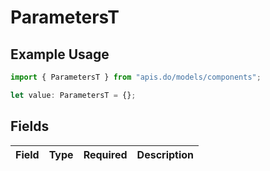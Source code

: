 # ParametersT

## Example Usage

```typescript
import { ParametersT } from "apis.do/models/components";

let value: ParametersT = {};
```

## Fields

| Field       | Type        | Required    | Description |
| ----------- | ----------- | ----------- | ----------- |